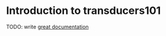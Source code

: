 # Introduction to transducers101

TODO: write [great documentation](http://jacobian.org/writing/what-to-write/)
